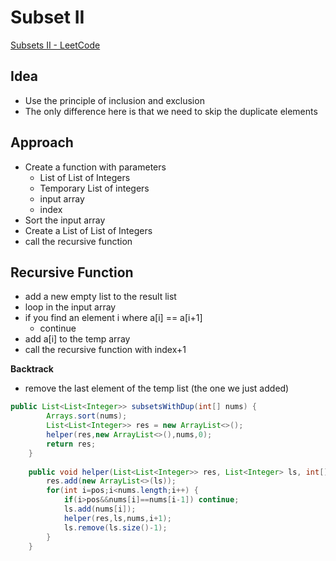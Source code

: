 # Subset II

[Subsets II - LeetCode](https://leetcode.com/problems/subsets-ii/)

## Idea

- Use the principle of inclusion and exclusion
- The only difference here is that we need to skip the duplicate elements

## Approach

- Create a function with parameters
    - List of List of Integers
    - Temporary List of integers
    - input array
    - index
- Sort the input array
- Create a List of List of Integers
- call the recursive function

## Recursive Function

- add a new empty list to the result list
- loop in the input array
- if you find an element i where a[i] == a[i+1]
    - continue
- add a[i] to the temp array
- call the recursive function with index+1

**Backtrack**

- remove the last element of the temp list (the one we just added)

```java
public List<List<Integer>> subsetsWithDup(int[] nums) {
        Arrays.sort(nums);
        List<List<Integer>> res = new ArrayList<>();
        helper(res,new ArrayList<>(),nums,0);
        return res;
    }
    
    public void helper(List<List<Integer>> res, List<Integer> ls, int[] nums, int pos) {
        res.add(new ArrayList<>(ls));
        for(int i=pos;i<nums.length;i++) {
            if(i>pos&&nums[i]==nums[i-1]) continue;
            ls.add(nums[i]);
            helper(res,ls,nums,i+1);     
            ls.remove(ls.size()-1);
        }
    }
```